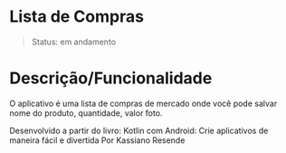# Lista de Compras

> Status: em andamento

# Descrição/Funcionalidade

O aplicativo é uma lista de compras de mercado onde você pode salvar nome do produto, quantidade, valor foto.

Desenvolvido a partir do livro: Kotlin com Android: Crie aplicativos de maneira fácil e divertida
Por Kassiano Resende


